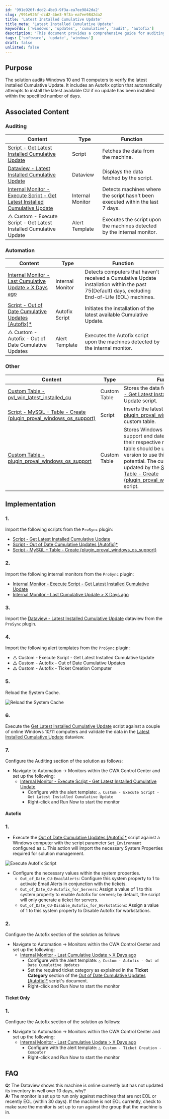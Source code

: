 ```yaml
---
id: '991e926f-dcd2-4be3-9f3a-ea7ee9842da2'
slug: /991e926f-dcd2-4be3-9f3a-ea7ee9842da2
title: 'Latest Installed Cumulative Update'
title_meta: 'Latest Installed Cumulative Update'
keywords: ['windows', 'updates', 'cumulative', 'audit', 'autofix']
description: 'This document provides a comprehensive guide for auditing Windows 10 and 11 computers to ensure they have the latest installed Cumulative Update. It includes steps for implementation, automation, and troubleshooting, along with associated content and internal monitors to streamline the update process.'
tags: ['software', 'update', 'windows']
draft: false
unlisted: false
---
```


## Purpose

The solution audits Windows 10 and 11 computers to verify the latest installed Cumulative Update. It includes an Autofix option that automatically attempts to install the latest available CU if no update has been installed within the specified number of days.

## Associated Content

### Auditing

| Content                                                                                   | Type            | Function                                                         |
|-------------------------------------------------------------------------------------------|-----------------|------------------------------------------------------------------|
| [Script - Get Latest Installed Cumulative Update](/docs/bd99d6b2-2d31-4611-9682-3c8518c53998)  | Script          | Fetches the data from the machine.                               |
| [Dataview - Latest Installed Cumulative Update](/docs/0c224e91-ca6e-49b5-b2e6-3a8fee076690)  | Dataview        | Displays the data fetched by the script.                         |
| [Internal Monitor - Execute Script - Get Latest Installed Cumulative Update](/docs/4d2a667d-ba87-4148-ba5d-d6da484acccf)  | Internal Monitor | Detects machines where the script hasn't been executed within the last 7 days. |
| △ Custom - Execute Script - Get Latest Installed Cumulative Update                      | Alert Template   | Executes the script upon the machines detected by the internal monitor. |

### Automation

| Content                                                                                   | Type            | Function                                                         |
|-------------------------------------------------------------------------------------------|-----------------|------------------------------------------------------------------|
| [Internal Monitor - Last Cumulative Update > X Days ago](/docs/a835c448-fd00-4807-a3b2-8f1066e1a682)  | Internal Monitor | Detects computers that haven't received a Cumulative Update installation within the past 75(Default) days, excluding End-of-Life (EOL) machines. |
| [Script - Out of Date Cumulative Updates [Autofix]*](/docs/dedb8564-bb1a-47b8-9525-61fc9e690cae)  | Autofix Script   | Initiates the installation of the latest available Cumulative Update. |
| △ Custom - Autofix - Out of Date Cumulative Updates                                      | Alert Template   | Executes the Autofix script upon the machines detected by the internal monitor. |

### Other

| Content                                                                                   | Type            | Function                                                         |
|-------------------------------------------------------------------------------------------|-----------------|------------------------------------------------------------------|
| [Custom Table - pvl_win_latest_installed_cu](/docs/c03e4def-7efe-4a8b-99e9-d99ac2c65f5a)  | Custom Table    | Stores the data fetched by the [Script - Get Latest Installed Cumulative Update](/docs/bd99d6b2-2d31-4611-9682-3c8518c53998) script. |
| [Script - MySQL - Table - Create (plugin_proval_windows_os_support)](/docs/09d6c579-dbce-4876-81aa-0ab7cf5432b1)  | Script          | Inserts the latest version of the [plugin_proval_windows_os_support](/docs/938cd822-f6a3-4ee3-add2-62b407e45622) custom table. |
| [Custom Table - plugin_proval_windows_os_support](/docs/938cd822-f6a3-4ee3-add2-62b407e45622)  | Custom Table    | Stores Windows operating systems support end date, build number, and their respective release if any. The table should be updated to the latest version to use this solution at its full potential. The custom table can be updated by the [Script - MySQL - Table - Create (plugin_proval_windows_os_support)](/docs/09d6c579-dbce-4876-81aa-0ab7cf5432b1) script. |

## Implementation

### 1.
Import the following scripts from the `ProSync` plugin:
- [Script - Get Latest Installed Cumulative Update](/docs/bd99d6b2-2d31-4611-9682-3c8518c53998)
- [Script - Out of Date Cumulative Updates [Autofix]*](/docs/dedb8564-bb1a-47b8-9525-61fc9e690cae)
- [Script - MySQL - Table - Create (plugin_proval_windows_os_support)](/docs/09d6c579-dbce-4876-81aa-0ab7cf5432b1)

### 2.
Import the following internal monitors from the `ProSync` plugin:
- [Internal Monitor - Execute Script - Get Latest Installed Cumulative Update](/docs/4d2a667d-ba87-4148-ba5d-d6da484acccf)
- [Internal Monitor - Last Cumulative Update > X Days ago](/docs/a835c448-fd00-4807-a3b2-8f1066e1a682)

### 3.
Import the [Dataview - Latest Installed Cumulative Update](/docs/0c224e91-ca6e-49b5-b2e6-3a8fee076690) dataview from the `ProSync` plugin.

### 4.
Import the following alert templates from the `ProSync` plugin:
- △ Custom - Execute Script - Get Latest Installed Cumulative Update
- △ Custom - Autofix - Out of Date Cumulative Updates
- △ Custom - Autofix - Ticket Creation Computer

### 5.
Reload the System Cache.

![Reload the System Cache](../../static/img/docs/0c224e91-ca6e-49b5-b2e6-3a8fee076690/image_2.webp)

### 6.
Execute the [Get Latest Installed Cumulative Update](/docs/bd99d6b2-2d31-4611-9682-3c8518c53998) script against a couple of online Windows 10/11 computers and validate the data in the [Latest Installed Cumulative Update](/docs/0c224e91-ca6e-49b5-b2e6-3a8fee076690) dataview.

### 7.
Configure the Auditing section of the solution as follows:
- Navigate to Automation → Monitors within the CWA Control Center and set up the following:
  - [Internal Monitor - Execute Script - Get Latest Installed Cumulative Update](/docs/4d2a667d-ba87-4148-ba5d-d6da484acccf)
    - Configure with the alert template: `△ Custom - Execute Script - Get Latest Installed Cumulative Update`
    - Right-click and Run Now to start the monitor

#### Autofix

### 1.
- Execute the [Out of Date Cumulative Updates [Autofix]*](/docs/dedb8564-bb1a-47b8-9525-61fc9e690cae) script against a Windows computer with the script parameter `Set_Environment` configured as `1`. This action will import the necessary System Properties required for solution management.

![Execute Autofix Script](../../static/img/docs/0c224e91-ca6e-49b5-b2e6-3a8fee076690/image_3.webp)

- Configure the necessary values within the system properties.
  - `Out_of_Date_CU-EmailAlerts`: Configure this system property to 1 to activate Email Alerts in conjunction with the tickets.
  - `Out_of_Date_CU-Autofix_for_Servers`: Assign a value of 1 to this system property to enable Autofix for servers; by default, the script will only generate a ticket for servers.
  - `Out_of_Date_CU-Disable_Autofix_for_Workstations`: Assign a value of 1 to this system property to Disable Autofix for workstations.

### 2.
Configure the Autofix section of the solution as follows:
- Navigate to Automation → Monitors within the CWA Control Center and set up the following:
  - [Internal Monitor - Last Cumulative Update > X Days ago](/docs/a835c448-fd00-4807-a3b2-8f1066e1a682)
    - Configure with the alert template: `△ Custom - Autofix - Out of Date Cumulative Updates`
    - Set the required ticket category as explained in the **Ticket Category** section of the [Out of Date Cumulative Updates [Autofix]*](/docs/dedb8564-bb1a-47b8-9525-61fc9e690cae) script's document.
    - Right-click and Run Now to start the monitor

#### Ticket Only

### 1.
Configure the Autofix section of the solution as follows:
- Navigate to Automation → Monitors within the CWA Control Center and set up the following:
  - [Internal Monitor - Last Cumulative Update > X Days ago](/docs/a835c448-fd00-4807-a3b2-8f1066e1a682)
    - Configure with the alert template: `△ Custom - Ticket Creation - Computer`
    - Right-click and Run Now to start the monitor

## FAQ

**Q:** The Dataview shows this machine is online currently but has not updated its inventory in well over 10 days, why?  
**A:** The monitor is set up to run only against machines that are not EOL or recently EOL (within 30 days). If the machine is not EOL currently, check to make sure the monitor is set up to run against the group that the machine is in.